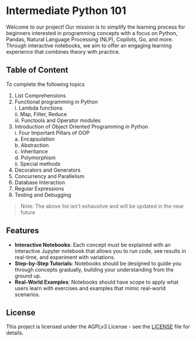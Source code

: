 # Intermediate Python 101

Welcome to our project! Our mission is to simplify the learning process for beginners interested in programming concepts with a focus on Python, Pandas, Natural Language Processing (NLP), Copilots, Go, and more. Through interactive notebooks, we aim to offer an engaging learning experience that combines theory with practice.

## Table of Content

To complete the following topics
1. List Comprehensions
2. Functional programming in Python <br>
    i. Lambda functions <br>
    ii. Map, Filter, Reduce <br>
    iii. Functools and Operator modules <br>
3. Introduction of Object Oriented Programming in Python <br>
    i. Four Important Pillars of OOP <br>
        a. Encapsulation <br>
        b. Abstraction <br>
        c. Inheritance <br>
        d. Polymorphism <br>
    ii. Special methods <br>
4. Decorators and Generators <br>
5. Concurrency and Parallelism
6. Database Interaction
7. Regular Expressions
8. Testing and Debugging

> Note: The above list isn't exhaustive and will be updated in the near future 

## Features

- **Interactive Notebooks**: Each concept must be explained with an interactive Jupyter notebook that allows you to run code, see results in real-time, and experiment with variations.
- **Step-by-Step Tutorials**: Notebooks should be designed to guide you through concepts gradually, building your understanding from the ground up.
- **Real-World Examples**: Notebooks should have scope to apply what users learn with exercises and examples that mimic real-world scenarios.

## License

This project is licensed under the AGPLv3 License - see the [LICENSE](./LICENSE) file for details.